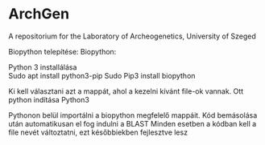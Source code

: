 # ArchGen
A repositorium for the Laboratory of Archeogenetics, University of Szeged

Biopython telepítése:
Biopython:

Python 3 installálása  
Sudo apt install python3-pip
Sudo Pip3 install biopython

Ki kell választani azt a mappát, ahol a kezelni kívánt file-ok vannak.
Ott python indítása
Python3

Pythonon belül importálni a biopython megfelelő mappáit.
Kód bemásolása után automatikusan el fog indulni a BLAST
Minden esetben a kódban kell a file nevét változtatni, ezt későbbiekben fejlesztve lesz
